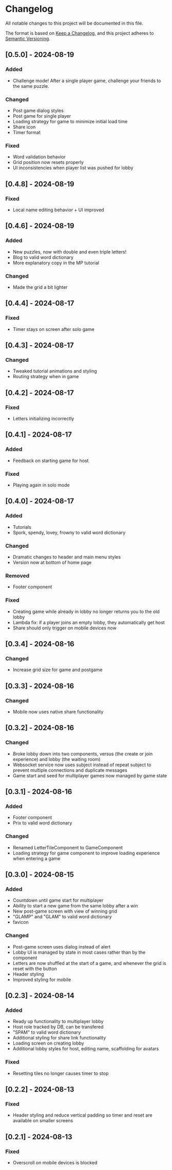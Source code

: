 # Changelog

All notable changes to this project will be documented in this file.

The format is based on [Keep a Changelog](https://keepachangelog.com/en/1.0.0/),
and this project adheres to [Semantic Versioning](https://semver.org/spec/v2.0.0.html).

## [0.5.0] - 2024-08-19

### Added

- Challenge mode! After a single player game, challenge your friends to the same puzzle.

### Changed

- Post game dialog styles
- Post game for single player
- Loading strategy for game to minimize initial load time
- Share icon
- Timer format

### Fixed

- Word validation behavior
- Grid position now resets properly
- UI inconsistencies when player list was pushed for lobby

## [0.4.8] - 2024-08-19

### Fixed

- Local name editing behavior + UI improved

## [0.4.6] - 2024-08-19

### Added

- New puzzles, now with double and even triple letters!
- Blog to valid word dictionary
- More explanatory copy in the MP tutorial

### Changed

- Made the grid a bit lighter

## [0.4.4] - 2024-08-17

### Fixed

- Timer stays on screen after solo game

## [0.4.3] - 2024-08-17

### Changed

- Tweaked tutorial animations and styling
- Routing strategy when in game

## [0.4.2] - 2024-08-17

### Fixed

- Letters initializing incorrectly

## [0.4.1] - 2024-08-17

### Added

- Feedback on starting game for host

### Fixed

- Playing again in solo mode

## [0.4.0] - 2024-08-17

### Added

- Tutorials
- Spork, spendy, lovey, frowny to valid word dictionary

### Changed

- Dramatic changes to header and main menu styles
- Version now at bottom of home page

### Removed

- Footer component

### Fixed

- Creating game while already in lobby no longer returns you to the old lobby
- Lambda fix: if a player joins an empty lobby, they automatically get host
- Share should only trigger on mobile devices now

## [0.3.4] - 2024-08-16

### Changed

- Increase grid size for game and postgame

## [0.3.3] - 2024-08-16

### Changed

- Mobile now uses native share functionality

## [0.3.2] - 2024-08-16

### Changed

- Broke lobby down into two components, versus (the create or join experience) and lobby (the waiting room)
- Websocket service now uses subject instead of repeat subject to prevent multiple connections and duplicate messages
- Game start and seed for multiplayer games now managed by game state

## [0.3.1] - 2024-08-16

### Added

- Footer component
- Prix to valid word dictionary

### Changed

- Renamed LetterTileComponent to GameComponent
- Loading strategy for game component to improve loading experience when entering a game

## [0.3.0] - 2024-08-15

### Added

- Countdown until game start for multiplayer
- Ability to start a new game from the same lobby after a win
- New post-game screen with view of winning grid
- "GLAMP" and "GLAM" to valid word dictionary
- favicon

### Changed

- Post-game screen uses dialog instead of alert
- Lobby UI is managed by state in most cases rather than by the component
- Letters are now shuffled at the start of a game, and whenever the grid is reset with the button
- Header styling
- Improved styling for mobile

## [0.2.3] - 2024-08-14

### Added

- Ready up functionality to multiplayer lobby
- Host role tracked by DB, can be transfered
- "SPAM" to valid word dictionary
- Additional styling for share link functionality
- Loading screen on creating lobby
- Additional lobby styles for host, editing name, scaffolding for avatars

### Fixed

- Resetting tiles no longer causes timer to stop

## [0.2.2] - 2024-08-13

### Fixed

- Header styling and reduce vertical padding so timer and reset are available on smaller screens

## [0.2.1] - 2024-08-13

### Fixed

- Overscroll on mobile devices is blocked
